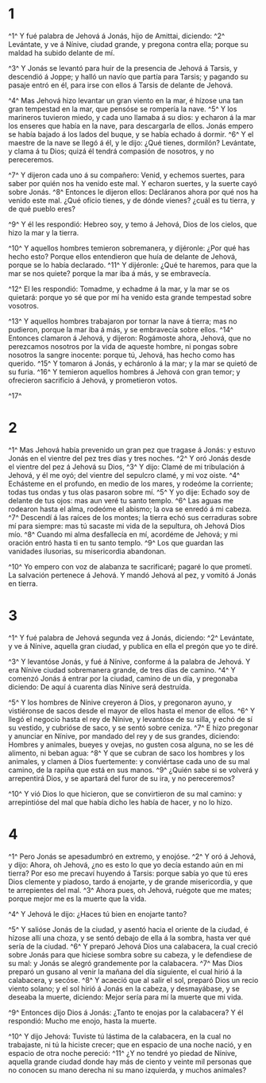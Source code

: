 # 1 
^1^ Y fué palabra de Jehová á Jonás, hijo de Amittai, diciendo: ^2^ Levántate, y ve á Nínive, ciudad grande, y pregona contra ella; porque su maldad ha subido delante de mí. 

^3^ Y Jonás se levantó para huir de la presencia de Jehová á Tarsis, y descendió á Joppe; y halló un navío que partía para Tarsis; y pagando su pasaje entró en él, para irse con ellos á Tarsis de delante de Jehová. 

^4^ Mas Jehová hizo levantar un gran viento en la mar, é hízose una tan gran tempestad en la mar, que pensóse se rompería la nave. ^5^ Y los marineros tuvieron miedo, y cada uno llamaba á su dios: y echaron á la mar los enseres que había en la nave, para descargarla de ellos. Jonás empero se había bajado á los lados del buque, y se había echado á dormir. ^6^ Y el maestre de la nave se llegó á él, y le dijo: ¿Qué tienes, dormilón? Levántate, y clama á tu Dios; quizá él tendrá compasión de nosotros, y no pereceremos. 

^7^ Y dijeron cada uno á su compañero: Venid, y echemos suertes, para saber por quién nos ha venido este mal. Y echaron suertes, y la suerte cayó sobre Jonás. ^8^ Entonces le dijeron ellos: Decláranos ahora por qué nos ha venido este mal. ¿Qué oficio tienes, y de dónde vienes? ¿cuál es tu tierra, y de qué pueblo eres? 

^9^ Y él les respondió: Hebreo soy, y temo á Jehová, Dios de los cielos, que hizo la mar y la tierra. 

^10^ Y aquellos hombres temieron sobremanera, y dijéronle: ¿Por qué has hecho esto? Porque ellos entendieron que huía de delante de Jehová, porque se lo había declarado. ^11^ Y dijéronle: ¿Qué te haremos, para que la mar se nos quiete? porque la mar iba á más, y se embravecía. 

^12^ El les respondió: Tomadme, y echadme á la mar, y la mar se os quietará: porque yo sé que por mí ha venido esta grande tempestad sobre vosotros. 

^13^ Y aquellos hombres trabajaron por tornar la nave á tierra; mas no pudieron, porque la mar iba á más, y se embravecía sobre ellos. ^14^ Entonces clamaron á Jehová, y dijeron: Rogámoste ahora, Jehová, que no perezcamos nosotros por la vida de aqueste hombre, ni pongas sobre nosotros la sangre inocente: porque tú, Jehová, has hecho como has querido. ^15^ Y tomaron á Jonás, y echáronlo á la mar; y la mar se quietó de su furia. ^16^ Y temieron aquellos hombres á Jehová con gran temor; y ofrecieron sacrificio á Jehová, y prometieron votos. 

^17^ 

# 2 
^1^ Mas Jehová había prevenido un gran pez que tragase á Jonás: y estuvo Jonás en el vientre del pez tres días y tres noches. ^2^ Y oró Jonás desde el vientre del pez á Jehová su Dios, ^3^ Y dijo: Clamé de mi tribulación á Jehová, y él me oyó; del vientre del sepulcro clamé, y mi voz oiste. ^4^ Echásteme en el profundo, en medio de los mares, y rodeóme la corriente; todas tus ondas y tus olas pasaron sobre mí. ^5^ Y yo dije: Echado soy de delante de tus ojos: mas aun veré tu santo templo. ^6^ Las aguas me rodearon hasta el alma, rodeóme el abismo; la ova se enredó á mi cabeza. ^7^ Descendí á las raíces de los montes; la tierra echó sus cerraduras sobre mí para siempre: mas tú sacaste mi vida de la sepultura, oh Jehová Dios mío. ^8^ Cuando mi alma desfallecía en mí, acordéme de Jehová; y mi oración entró hasta ti en tu santo templo. ^9^ Los que guardan las vanidades ilusorias, su misericordia abandonan. 

^10^ Yo empero con voz de alabanza te sacrificaré; pagaré lo que prometí. La salvación pertenece á Jehová. Y mandó Jehová al pez, y vomitó á Jonás en tierra. 

# 3 
^1^ Y fué palabra de Jehová segunda vez á Jonás, diciendo: ^2^ Levántate, y ve á Nínive, aquella gran ciudad, y publica en ella el pregón que yo te diré. 

^3^ Y levantóse Jonás, y fué á Nínive, conforme á la palabra de Jehová. Y era Nínive ciudad sobremanera grande, de tres días de camino. ^4^ Y comenzó Jonás á entrar por la ciudad, camino de un día, y pregonaba diciendo: De aquí á cuarenta días Nínive será destruída. 

^5^ Y los hombres de Nínive creyeron á Dios, y pregonaron ayuno, y vistiéronse de sacos desde el mayor de ellos hasta el menor de ellos. ^6^ Y llegó el negocio hasta el rey de Nínive, y levantóse de su silla, y echó de sí su vestido, y cubrióse de saco, y se sentó sobre ceniza. ^7^ E hizo pregonar y anunciar en Nínive, por mandado del rey y de sus grandes, diciendo: Hombres y animales, bueyes y ovejas, no gusten cosa alguna, no se les dé alimento, ni beban agua: ^8^ Y que se cubran de saco los hombres y los animales, y clamen á Dios fuertemente: y conviértase cada uno de su mal camino, de la rapiña que está en sus manos. ^9^ ¿Quién sabe si se volverá y arrepentirá Dios, y se apartará del furor de su ira, y no pereceremos? 

^10^ Y vió Dios lo que hicieron, que se convirtieron de su mal camino: y arrepintióse del mal que había dicho les había de hacer, y no lo hizo. 

# 4 
^1^ Pero Jonás se apesadumbró en extremo, y enojóse. ^2^ Y oró á Jehová, y dijo: Ahora, oh Jehová, ¿no es esto lo que yo decía estando aún en mi tierra? Por eso me precaví huyendo á Tarsis: porque sabía yo que tú eres Dios clemente y piadoso, tardo á enojarte, y de grande misericordia, y que te arrepientes del mal. ^3^ Ahora pues, oh Jehová, ruégote que me mates; porque mejor me es la muerte que la vida. 

^4^ Y Jehová le dijo: ¿Haces tú bien en enojarte tanto? 

^5^ Y salióse Jonás de la ciudad, y asentó hacia el oriente de la ciudad, é hízose allí una choza, y se sentó debajo de ella á la sombra, hasta ver qué sería de la ciudad. ^6^ Y preparó Jehová Dios una calabacera, la cual creció sobre Jonás para que hiciese sombra sobre su cabeza, y le defendiese de su mal: y Jonás se alegró grandemente por la calabacera. ^7^ Mas Dios preparó un gusano al venir la mañana del día siguiente, el cual hirió á la calabacera, y secóse. ^8^ Y acaeció que al salir el sol, preparó Dios un recio viento solano; y el sol hirió á Jonás en la cabeza, y desmayábase, y se deseaba la muerte, diciendo: Mejor sería para mí la muerte que mi vida. 

^9^ Entonces dijo Dios á Jonás: ¿Tanto te enojas por la calabacera? Y él respondió: Mucho me enojo, hasta la muerte. 

^10^ Y dijo Jehová: Tuviste tú lástima de la calabacera, en la cual no trabajaste, ni tú la hiciste crecer; que en espacio de una noche nació, y en espacio de otra noche pereció: ^11^ ¿Y no tendré yo piedad de Nínive, aquella grande ciudad donde hay más de ciento y veinte mil personas que no conocen su mano derecha ni su mano izquierda, y muchos animales? 